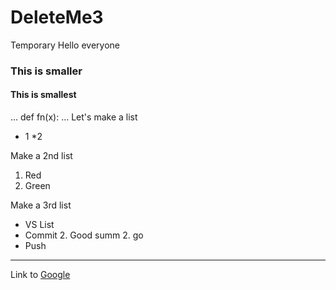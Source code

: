 # DeleteMe3
Temporary
Hello everyone
### This is smaller
#### This is smallest
...
def fn(x):
...
Let's make a list 
* 1
*2

Make a 2nd list
1. Red
2. Green

Make a 3rd list
* VS List
* Commit
   2. Good summ
   2. go 
* Push
------
Link to [Google](https://www.google.com)

